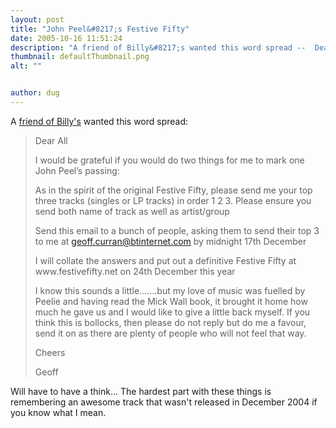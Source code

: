 ```yaml
---
layout: post
title: "John Peel&#8217;s Festive Fifty"
date: 2005-10-16 11:51:24
description: "A friend of Billy&#8217;s wanted this word spread --  Dear All I would be grateful if you would do two things for me to mark one John Peel’s passing --  As in the spirit of the original Festive Fifty, please send me&#8230;"
thumbnail: defaultThumbnail.png
alt: ""


author: dug
---
```


<p>A <a href="http://blogs.pumpernickle.net/billy/2005/10/festive_fifty.html">friend of Billy's</a> wanted this word spread:</p>

<blockquote><p>Dear All</p>

<p>I would be grateful if you would do two things for me to mark one John Peel’s passing:</p>

<p>As in the spirit of the original Festive Fifty, please send me your top three tracks (singles or LP tracks) in order 1 2 3. Please ensure you send both name of track as well as artist/group</p>

<p>Send this email to a bunch of people, asking them to send their top 3 to me at <a href="mailto:geoff.curran@btinternet.com">geoff.curran@btinternet.com</a> by midnight 17th December</p>

<p>I will collate the answers and put out a definitive Festive Fifty at www.festivefifty.net on 24th December this year</p>

<p>I know this sounds a little…….but my love of music was fuelled by Peelie and having read the Mick Wall book, it brought it home how much he gave us and I would like to give a little back myself. If you think this is bollocks, then please do not reply but do me a favour, send it on as there are plenty of people who will not feel that way.</p>

<p>Cheers</p>

<p>Geoff</p></blockquote>

<p>Will have to have a think... The hardest part with these things is remembering an awesome track that wasn't released in December 2004 if you know what I mean.</p>
